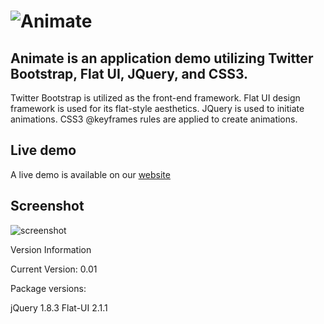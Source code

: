 # ![Animate](https://raw.github.com/andyfrith/Animate/master/media/Animate.png)

## Animate is an application demo utilizing Twitter Bootstrap, Flat UI, JQuery, and CSS3.

Twitter Bootstrap is utilized as the front-end framework. Flat UI design framework is used for its flat-style aesthetics. JQuery is used to initiate animations. CSS3 @keyframes rules are applied to create animations.
## Live demo

A live demo is available on our [website](http://demo.goodapplemedia.com/AppleCSS3Animate.html)

## Screenshot

![screenshot](https://raw.github.com/andyfrith/Animate/master/media/AnimateScreenshot.png)

Version Information

Current Version: 0.01

Package versions:

jQuery 1.8.3
Flat-UI 2.1.1